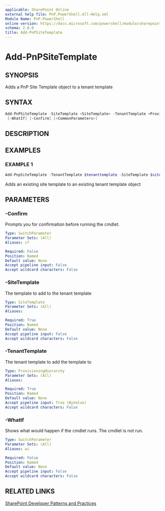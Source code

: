 ```yaml
---
applicable: SharePoint Online
external help file: PnP.PowerShell.dll-Help.xml
Module Name: PnP.PowerShell
online version: https://docs.microsoft.com/powershell/module/sharepoint-pnp/add-pnpsitetemplate
schema: 2.0.0
title: Add-PnPSiteTemplate
---
```


# Add-PnPSiteTemplate

## SYNOPSIS
Adds a PnP Site Template object to a tenant template

## SYNTAX

```powershell
Add-PnPSiteTemplate -SiteTemplate <SiteTemplate> -TenantTemplate <ProvisioningHierarchy>
 [-WhatIf] [-Confirm] [<CommonParameters>]
```

## DESCRIPTION

## EXAMPLES

### EXAMPLE 1
```powershell
Add-PnpSiteTemplate -TenantTemplate $tenanttemplate -SiteTemplate $sitetemplate
```

Adds an existing site template to an existing tenant template object

## PARAMETERS

### -Confirm
Prompts you for confirmation before running the cmdlet.

```yaml
Type: SwitchParameter
Parameter Sets: (All)
Aliases: cf

Required: False
Position: Named
Default value: None
Accept pipeline input: False
Accept wildcard characters: False
```

### -SiteTemplate
The template to add to the tenant template

```yaml
Type: SiteTemplate
Parameter Sets: (All)
Aliases:

Required: True
Position: Named
Default value: None
Accept pipeline input: False
Accept wildcard characters: False
```

### -TenantTemplate
The tenant template to add the template to

```yaml
Type: ProvisioningHierarchy
Parameter Sets: (All)
Aliases:

Required: True
Position: Named
Default value: None
Accept pipeline input: True (ByValue)
Accept wildcard characters: False
```

### -WhatIf
Shows what would happen if the cmdlet runs. The cmdlet is not run.

```yaml
Type: SwitchParameter
Parameter Sets: (All)
Aliases: wi

Required: False
Position: Named
Default value: None
Accept pipeline input: False
Accept wildcard characters: False
```

## RELATED LINKS

[SharePoint Developer Patterns and Practices](https://aka.ms/sppnp)